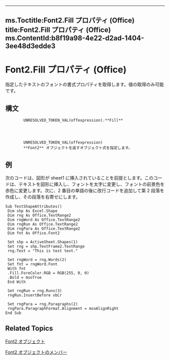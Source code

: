 

---
ms.Toctitle:Font2.Fill プロパティ (Office)
title:Font2.Fill プロパティ (Office)
ms.ContentId:b8f19a98-4e22-d2ad-1404-3ee48d3edde3
---
# Font2.Fill プロパティ (Office)




指定したテキストのフォントの書式プロパティを取得します。値の取得のみ可能です。

## 構文

            UNRESOLVED_TOKEN_VAL(offexpression).**Fill**




            UNRESOLVED_TOKEN_VAL(offexpression)
            **Font2** オブジェクトを返すオブジェクト式を指定します。



## 例
次のコードは、図形が sheet1 に挿入されていることを前提とします。このコードは、テキストを図形に挿入し、フォントを太字に変更し、フォントの前景色を赤色に変更します。次に、2 番目の単語の後に改行コードを追加して第 2 段落を作成し、その段落を右寄せにします。

```vba
Sub TestShapeAttributes() 
 Dim shp As Excel.Shape 
 Dim rng As Office.TextRange2 
 Dim rngWord As Office.TextRange2 
 Dim rngRun As Office.TextRange2 
 Dim rngPara As Office.TextRange2 
 Dim fnt As Office.Font2 
 
 Set shp = ActiveSheet.Shapes(1) 
 Set rng = shp.TextFrame2.TextRange 
 rng.Text = "This is test text." 
 
 Set rngWord = rng.Words(2) 
 Set fnt = rngWord.Font 
 With fnt 
 .Fill.ForeColor.RGB = RGB(255, 0, 0) 
 .Bold = msoTrue 
 End With 
 
 Set rngRun = rng.Runs(3) 
 rngRun.InsertBefore vbCr 
 
 Set rngPara = rng.Paragraphs(2) 
 rngPara.ParagraphFormat.Alignment = msoAlignRight 
End Sub 

```




## Related Topics

[Font2 オブジェクト](8e892c52-56d9-72bd-2893-b15a17cd59ae.md)

[Font2 オブジェクトのメンバー](8c91a433-b474-486a-4c03-eb9f7b44ecb0.md)




